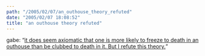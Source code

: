 ```yaml
---
path: "/2005/02/07/an_outhouse_theory_refuted" 
date: "2005/02/07 18:08:52" 
title: "an outhouse theory refuted" 
---
```

<p>gabe: <q><a href="http://www.bsudailynews.com/vnews/display.v/ART/2005/02/07/4207187cf306e">it does seem axiomatic that one is more likely to freeze to death in an outhouse than be clubbed to death in it. But I refute this theory.</a></q></p>
